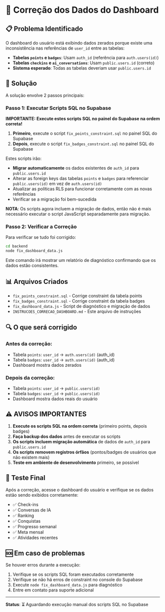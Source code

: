 # 🔧 Correção dos Dados do Dashboard

## 📋 Problema Identificado

O dashboard do usuário está exibindo dados zerados porque existe uma inconsistência nas referências de `user_id` entre as tabelas:

- **Tabelas `points` e `badges`**: Usam `auth_id` (referência para `auth.users(id)`)
- **Tabelas `checkins` e `ai_conversations`**: Usam `public.users.id` (correto)
- **Sistema esperado**: Todas as tabelas deveriam usar `public.users.id`

## 🎯 Solução

A solução envolve 2 passos principais:

### Passo 1: Executar Scripts SQL no Supabase

**IMPORTANTE: Execute estes scripts SQL no painel do Supabase na ordem correta!**

1. **Primeiro**, execute o script `fix_points_constraint.sql` no painel SQL do Supabase
2. **Depois**, execute o script `fix_badges_constraint.sql` no painel SQL do Supabase

Estes scripts irão:
- **Migrar automaticamente** os dados existentes de `auth_id` para `public.users.id`
- Alterar as foreign keys das tabelas `points` e `badges` para referenciar `public.users(id)` em vez de `auth.users(id)`
- Atualizar as políticas RLS para funcionar corretamente com as novas referências
- Verificar se a migração foi bem-sucedida

**NOTA**: Os scripts agora incluem a migração de dados, então não é mais necessário executar o script JavaScript separadamente para migração.

### Passo 2: Verificar a Correção

Para verificar se tudo foi corrigido:

```bash
cd backend
node fix_dashboard_data.js
```

Este comando irá mostrar um relatório de diagnóstico confirmando que os dados estão consistentes.

## 📊 Arquivos Criados

- `fix_points_constraint.sql` - Corrige constraint da tabela points
- `fix_badges_constraint.sql` - Corrige constraint da tabela badges
- `fix_dashboard_data.js` - Script de diagnóstico e migração de dados
- `INSTRUCOES_CORRECAO_DASHBOARD.md` - Este arquivo de instruções

## 🔍 O que será corrigido

### Antes da correção:
- Tabela `points`: `user_id` → `auth.users(id)` (auth_id)
- Tabela `badges`: `user_id` → `auth.users(id)` (auth_id)
- Dashboard mostra dados zerados

### Depois da correção:
- Tabela `points`: `user_id` → `public.users(id)`
- Tabela `badges`: `user_id` → `public.users(id)`
- Dashboard mostra dados reais do usuário

## ⚠️ AVISOS IMPORTANTES

1. **Execute os scripts SQL na ordem correta** (primeiro points, depois badges)
2. **Faça backup dos dados** antes de executar os scripts
3. **Os scripts incluem migração automática** de dados de `auth_id` para `public.users.id`
4. **Os scripts removem registros órfãos** (pontos/badges de usuários que não existem mais)
5. **Teste em ambiente de desenvolvimento** primeiro, se possível

## 🧪 Teste Final

Após a correção, acesse o dashboard do usuário e verifique se os dados estão sendo exibidos corretamente:

- ✅ Check-ins
- ✅ Conversas de IA
- ✅ Ranking
- ✅ Conquistas
- ✅ Progresso semanal
- ✅ Meta mensal
- ✅ Atividades recentes

## 🆘 Em caso de problemas

Se houver erros durante a execução:

1. Verifique se os scripts SQL foram executados corretamente
2. Verifique se não há erros de constraint no console do Supabase
3. Execute `node fix_dashboard_data.js` para diagnóstico
4. Entre em contato para suporte adicional

---

**Status**: ⏳ Aguardando execução manual dos scripts SQL no Supabase